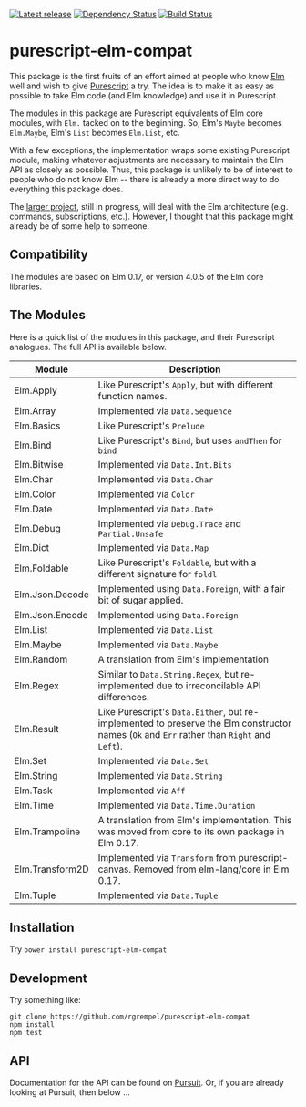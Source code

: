 [![Latest release](http://img.shields.io/bower/v/purescript-elm-compat.svg)](https://github.com/rgrempel/purescript-elm-compat/releases)
[![Dependency Status](https://www.versioneye.com/user/projects/5701e80bfcd19a00415afff5/badge.svg?style=flat)](https://www.versioneye.com/user/projects/5701e80bfcd19a00415afff5)
[![Build Status](https://travis-ci.org/rgrempel/purescript-elm-compat.svg?branch=master)](https://travis-ci.org/rgrempel/purescript-elm-compat)

# purescript-elm-compat

This package is the first fruits of an effort aimed at people who know
[Elm](http://elm-lang.org) well and wish to give
[Purescript](http://purescript.org) a try. The idea is to make it as easy
as possible to take Elm code (and Elm knowledge) and use it in Purescript.

The modules in this package are Purescript equivalents of Elm core modules,
with `Elm.` tacked on to the beginning. So, Elm's `Maybe` becomes
`Elm.Maybe`, Elm's `List` becomes `Elm.List`, etc.

With a few exceptions, the implementation wraps some existing
Purescript module, making whatever adjustments are necessary to maintain
the Elm API as closely as possible. Thus, this package is unlikely to
be of interest to people who do not know Elm -- there is already a
more direct way to do everything this package does.

The [larger project](https://github.com/rgrempel/purescript-elm), still
in progress, will deal with the Elm architecture (e.g. commands, subscriptions, etc.).
However, I thought that this package might already be of some help
to someone.

## Compatibility

The modules are based on Elm 0.17, or version 4.0.5 of the Elm core libraries.

## The Modules

Here is a quick list of the modules in this package, and their Purescript analogues.
The full API is available below.

| Module | Description |
| ------ | ----------- |
| Elm.Apply       | Like Purescript's `Apply`, but with different function names. |
| Elm.Array       | Implemented via `Data.Sequence`|
| Elm.Basics      | Like Purescript's `Prelude`|
| Elm.Bind        | Like Purescript's `Bind`, but uses `andThen` for `bind` |
| Elm.Bitwise     | Implemented via `Data.Int.Bits` |
| Elm.Char        | Implemented via `Data.Char` |
| Elm.Color       | Implemented via `Color` |
| Elm.Date        | Implemented via `Data.Date` |
| Elm.Debug       | Implemented via `Debug.Trace` and `Partial.Unsafe` |
| Elm.Dict        | Implemented via `Data.Map` |
| Elm.Foldable    | Like Purescript's `Foldable`, but with a different signature for `foldl` |
| Elm.Json.Decode | Implemented using `Data.Foreign`, with a fair bit of sugar applied. |
| Elm.Json.Encode | Implemented using `Data.Foreign` |
| Elm.List        | Implemented via `Data.List` |
| Elm.Maybe       | Implemented via `Data.Maybe` |
| Elm.Random      | A translation from Elm's implementation |
| Elm.Regex       | Similar to `Data.String.Regex`, but re-implemented due to irreconcilable API differences. |
| Elm.Result      | Like Purescript's `Data.Either`, but re-implemented to preserve the Elm constructor names (`Ok` and `Err` rather than `Right` and `Left`). |
| Elm.Set         | Implemented via `Data.Set` |
| Elm.String      | Implemented via `Data.String` |
| Elm.Task        | Implemented via `Aff` |
| Elm.Time        | Implemented via `Data.Time.Duration` |
| Elm.Trampoline  | A translation from Elm's implementation. This was moved from core to its own package in Elm 0.17. |
| Elm.Transform2D | Implemented via `Transform` from purescript-canvas. Removed from elm-lang/core in Elm 0.17. |
| Elm.Tuple       | Implemented via `Data.Tuple` |

## Installation

Try `bower install purescript-elm-compat`

## Development

Try something like:

    git clone https://github.com/rgrempel/purescript-elm-compat
    npm install
    npm test

## API

Documentation for the API can be found on
[Pursuit](https://pursuit.purescript.org/packages/purescript-elm-compat).
Or, if you are already looking at Pursuit, then below ...

